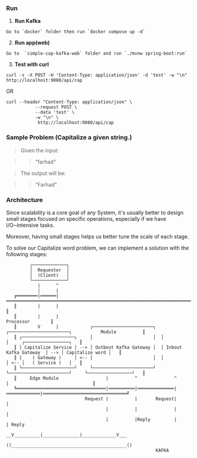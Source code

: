 ###  Run 

1. **Run Kafka**

```
Go to `docker` folder then run `docker compose up -d`
```

2. **Run app(web)**

```
Go to  `simple-cap-kafka-web` folder and run `./mvnw spring-boot:run`
```

3. **Test with curl**

```
curl -s -X POST -H 'Content-Type: application/json' -d 'test' -w "\n"  http://localhost:9080/api/cap
```

OR

```
curl --header "Content-Type: application/json" \
           --request POST \
           --data 'test' \
           -w "\n" \
            http://localhost:9080/api/cap
```

### Sample Problem (Capitalize a given string.)

> Given the input:

>> "farhad"

> The output will be:

>> "Farhad"

### Architecture

Since scalability is a core goal of any System, it's usually better to design small stages focused 
on specific operations, especially if we have I/O─intensive tasks. 

Moreover, having small stages helps us better tune the scale of each stage.

To solve our Capitalize word problem, we can implement a solution with the following stages:


``` 
         ┌─────────────┐ 
         │  Requestor  │
         │  (Client)   │
         └─────────────┘
            |      ^ 
            |      |
   ╔════════|══════|═══════════════════════════════════════════════════════════════════════════════════════════╗ 
   ║        |      |                                                                                           ║
   ║        |      |                                                                          Processor        ║
   ║        V      |            ┌───────────────────────┐  ┌───────────────────────┐           Module          ║
   ║ ┌────────────────────┐     │                       │  │                       │     ┌─────────────────┐   ║ 
   ║ │ Capitalize Service │ --> │ Outbout Kafka Gateway │  │ Inbout Kafka Gateway  │ --> │ Capitalize word │   ║
   ║ │    ( Gateway )     │ <-- │                       │  │                       │ <-- │   ( Service )   │   ║
   ║ └────────────────────┘     └───────────────────────┘  └───────────────────────┘     └─────────────────┘   ║
   ║     Edge Module                  |          ^              ^             |                                ║
   ╚══════════════════════════════════|══════════|══════════════|═════════════|════════════════════════════════╝
                              Request |          |       Request|             |
                                      |          |              |             |
                                      |          |Reply         |             | Reply
                                    __V__________|______________|_____________V___                                   
                                   ()____________________________________________()    
                                                         KAFKA
```
